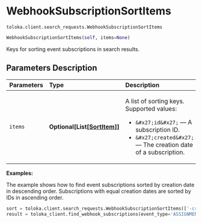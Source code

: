 # WebhookSubscriptionSortItems
`toloka.client.search_requests.WebhookSubscriptionSortItems`

```python
WebhookSubscriptionSortItems(self, items=None)
```

Keys for sorting event subscriptions in search results.

## Parameters Description

| Parameters | Type | Description |
| :----------| :----| :-----------|
`items`|**Optional\[List\[[SortItem](toloka.client.search_requests.WebhookSubscriptionSortItems.SortItem.md)\]\]**|<p>A list of sorting keys. Supported values:</p> <ul> <li>`&#x27;id&#x27;` — A subscription ID.</li> <li>`&#x27;created&#x27;` — The creation date of a subscription.</li> </ul>

**Examples:**

The example shows how to find event subscriptions sorted by creation date in descending order. Subscriptions with equal creation dates are sorted by IDs in ascending order.

```python
sort = toloka.client.search_requests.WebhookSubscriptionSortItems(['-created', 'id'])
result = toloka_client.find_webhook_subscriptions(event_type='ASSIGNMENT_CREATED', pool_id='1086170', sort=sort, limit=10)
```
